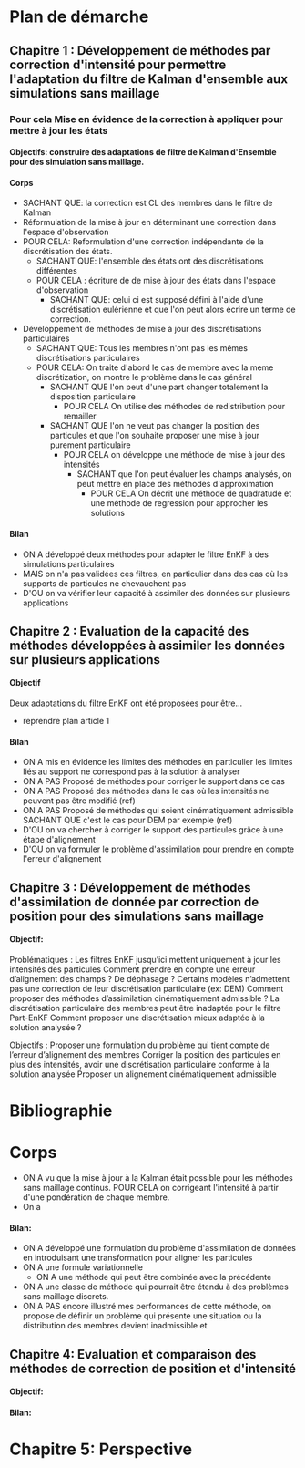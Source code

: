 # Plan de démarche

## Chapitre 1 : Développement de méthodes par correction d'intensité pour permettre l'adaptation du filtre de Kalman d'ensemble aux simulations sans maillage

### Pour cela Mise en évidence de la correction à appliquer pour mettre à jour les états
#### Objectifs: construire des adaptations de filtre de Kalman d'Ensemble pour des simulation sans maillage.
#### Corps
- SACHANT QUE: la correction est CL des membres dans le filtre de Kalman
- Réformulation de la mise à jour en déterminant une correction dans l'espace d'observation
- POUR CELA: Reformulation d'une correction indépendante de la discrétisation des états.
  - SACHANT QUE: l'ensemble des états ont des discrétisations différentes
  - POUR CELA : écriture de de mise à jour des états dans l'espace d'observation
    - SACHANT QUE: celui ci est supposé défini à l'aide d'une discrétisation eulérienne et que l'on peut alors écrire un terme de correction.
- Développement de méthodes de mise à jour des discrétisations particulaires
  - SACHANT QUE: Tous les membres n'ont pas les mêmes discrétisations particulaires
  - POUR CELA: On traite d'abord le cas de membre avec la meme discrétization, on montre le problème dans le cas général
    - SACHANT QUE l'on peut d'une part changer totalement la disposition particulaire
      - POUR CELA On utilise des méthodes de redistribution pour remailler
    - SACHANT QUE l'on ne veut pas changer la position des particules et que l'on souhaite proposer une mise à jour purement particulaire
      - POUR CELA on développe une méthode de mise à jour des intensités
        - SACHANT que l'on peut évaluer les champs analysés, on peut mettre en place des méthodes d'approximation
          - POUR CELA On décrit une méthode de quadratude et une méthode de regression pour approcher les solutions

<!-- 
- Construction de filtres permettant la correction des états définit par des discrétisations particulaires
  - SACHANT QUE
  - POUR CELA -->

#### Bilan

- ON A développé deux méthodes pour adapter le filtre EnKF à des simulations particulaires 
- MAIS on n'a pas validées ces filtres, en particulier dans des cas où les supports de particules ne chevauchent pas
- D'OU on va vérifier leur capacité à assimiler des données sur plusieurs applications

## Chapitre 2 : Evaluation de la capacité des méthodes développées à assimiler les données sur plusieurs applications

#### Objectif
Deux adaptations du filtre EnKF ont été proposées pour être... 

- reprendre plan article 1

#### Bilan 

- ON A mis en évidence les limites des méthodes en particulier les limites liés au support ne correspond pas à la solution à analyser
- ON A PAS Proposé de méthodes pour corriger le support dans ce cas
- ON A PAS Proposé des méthodes dans le cas où les intensités ne peuvent pas être modifié (ref)
- ON A PAS Proposé de méthodes qui soient cinématiquement admissible SACHANT QUE c'est le cas pour DEM par exemple (ref)
- D'OU on va chercher à corriger le support des particules grâce à une étape d'alignement
- D'OU on va formuler le problème d'assimilation pour prendre en compte l'erreur d'alignement

## Chapitre 3 : Développement de méthodes d'assimilation de donnée par correction de position pour des simulations sans maillage

#### Objectif:
Problématiques :
Les filtres EnKF jusqu’ici mettent uniquement à jour les intensités des particules
Comment prendre en compte une erreur d’alignement des champs ? De déphasage ?
Certains modèles n’admettent pas une correction de leur discrétisation particulaire (ex: DEM)
Comment proposer des méthodes d’assimilation cinématiquement admissible ?
La discrétisation particulaire des membres peut être inadaptée pour le filtre Part-EnKF
Comment proposer une discrétisation mieux adaptée à la solution analysée ?

Objectifs :
Proposer une formulation du problème qui tient compte de l’erreur d’alignement des membres
Corriger la position des particules en plus des intensités, avoir une discrétisation particulaire conforme à la solution analysée
Proposer un alignement cinématiquement admissible

# Bibliographie

# Corps

- ON A vu que la mise à jour à la Kalman était possible pour les méthodes sans maillage continus. POUR CELA on corrigeant l'intensité à partir d'une pondération de chaque membre. 
- On a 

#### Bilan:

- ON A développé une formulation du problème d'assimilation de données en introduisant une transformation pour aligner les particules
- ON A une formule variationnelle
  - ON A une méthode qui peut être combinée avec la précédente
- ON A une classe de méthode qui pourrait être étendu à des problèmes sans maillage discrets.
- ON A PAS encore illustré mes performances de cette méthode, on propose de définir un problème qui présente une situation ou la distribution des membres devient inadmissible et 
## Chapitre 4: Evaluation et comparaison des méthodes de correction de position et d'intensité

#### Objectif:

#### Bilan:

# Chapitre 5: Perspective